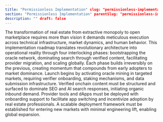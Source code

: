 ```yaml
---
title: "Permissionless Implementation" slug: "permissionless-implementation" publishDate: "2025-07-08" chapter: "Permissionless Implementation"
section: "Permissionless Implementation" parentSlug: "permissionless-implementation" order: 0 toc: true
description: "" draft: false
---
```

The transformation of real estate from extractive monopoly to open marketplace requires more than vision it demands meticulous execution across technical infrastructure, market dynamics, and human behavior. This implementation roadmap translates revolutionary architecture into operational reality through four interlocking phases: bootstrapping the oracle network, dominating search through verified content, facilitating provider migration, and scaling globally. Each phase builds irreversibly on the previous, creating momentum that compounds from early adopters to market dominance.
Launch begins by activating oracle mining in targeted markets, requiring verifier onboarding, staking mechanisms, and data submission infrastructure. Verified onchain content must be structured and surfaced to dominate SEO and AI search responses, initiating organic inbound demand. Provider tools and dApps must be deployed with onboarding support to facilitate app switching and incentivize adoption by real estate professionals. A scalable deployment framework must be established for entering new markets with minimal engineering lift, enabling global expansion.
